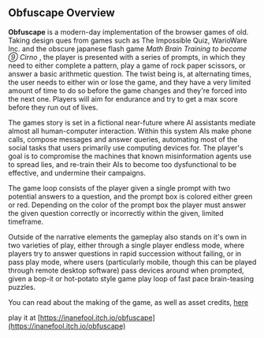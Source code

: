 ## Obfuscape Overview

**Obfuscape** is a modern-day implementation of the browser games of old. Taking design ques from games such as The Impossible Quiz, WarioWare Inc. and the obscure japanese flash game *Math Brain Training to become ⑨ Cirno* , the player is presented with a series of prompts, in which they need to either complete a pattern, play a game of rock paper scissors, or answer a basic arithmetic question. The twist being is, at alternating times, the user needs to either win or lose the game, and they have a very limited amount of time to do so before the game changes and they're forced into the next one. Players will aim for endurance and try to get a max score before they run out of lives. 

The games story is set in a fictional near-future where AI assistants mediate almost all human-computer interaction. Within this system AIs make phone calls, compose messages and answer queries, automating most of the social tasks that users primarily use computing devices for. The player's goal is to compromise the machines that known misinformation agents use to spread lies, and re-train their AIs to become too dysfunctional to be effective, and undermine their campaigns. 

The game loop consists of the player given a single prompt with two potential answers to a question, and the prompt box is colored either green or red. Depending on the color of the prompt box the player must answer the given question correctly or incorrectly within the given, limited timeframe. 

Outside of the narrative elements the gameplay also stands on it's own in two varieties of play, either through a single player endless mode, where players try to answer questions in rapid succession without failing, or in pass play mode, where users (particularly mobile, though this can be played through remote desktop software) pass devices around when prompted, given a bop-it or hot-potato style game play loop of fast pace brain-teasing puzzles. 

You can read about the making of the game, as well as asset credits, [here](/obfuscape_history)

play it at [https://inanefool.itch.io/obfuscape](https://inanefool.itch.io/obfuscape)

